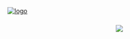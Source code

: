 <a href="https://dannesx.github.io/">
  <img src="./git/dannesx.svg" alt="logo"/>
</a>

<div align="center" style="margin-top:24px">
  <img src="https://skillicons.dev/icons?i=html,css,js,react,tailwind,nodejs,python,unity,godot&theme=dark" />
</div>
